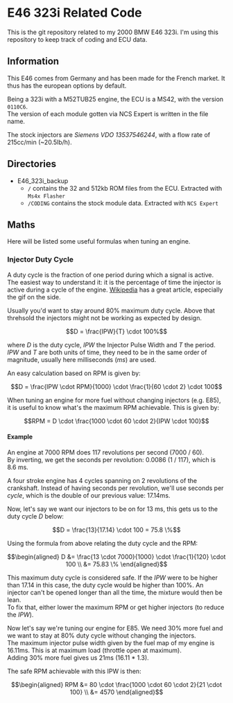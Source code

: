 # E46 323i Related Code

This is the git repository related to my 2000 BMW E46 323i.
I'm using this repository to keep track of coding and ECU data.

## Information

This E46 comes from Germany and has been made for the French market.
It thus has the european options by default.

Being a 323i with a M52TUB25 engine, the ECU is a MS42, with the version `0110C6`.  
The version of each module gotten via NCS Expert is written in the file name.

The stock injectors are _Siemens VDO 13537546244_, with a flow rate of 215cc/min (~20.5lb/h).

## Directories

* E46_323i_backup
  * `/` contains the 32 and 512kb ROM files from the ECU. Extracted with 
    `Ms4x Flasher`
  * `/CODING` contains the stock module data. Extracted with `NCS Expert`


## Maths

Here will be listed some useful formulas when tuning an engine.

### Injector Duty Cycle

A duty cycle is the fraction of one period during which a signal is active.
The easiest way to understand it: it is the percentage of time the injector is
active during a cycle of the engine.
[Wikipedia](https://en.wikipedia.org/wiki/Duty_cycle) has a great article,
especially the gif on the side.  

Usually you'd want to stay around 80% maximum duty cycle. Above that threhsold
the injectors might not be working as expected by design.

$$D = \frac{IPW}{T} \cdot 100%$$

where $D$ is the duty cycle, $IPW$ the Injector Pulse Width and $T$ the period.
$IPW$ and $T$ are both units of time, they need to be in the same order of
magnitude, usually here milliseconds ($ms$) are used.

An easy calculation based on RPM is given by:

$$D = \frac{IPW \cdot RPM}{1000} \cdot \frac{1}{60 \cdot 2} \cdot 100$$

When tuning an engine for more fuel without changing injectors (e.g. E85), it is
useful to know what's the maximum RPM achievable. This is given by:

$$RPM = D \cdot \frac{1000 \cdot 60 \cdot 2}{IPW \cdot 100}$$


#### Example 

An engine at 7000 RPM does 117 revolutions per second (7000 / 60).  
By inverting, we get the seconds per revolution: 0.0086 (1 / 117), which is
8.6 ms.

A four stroke engine has 4 cycles spanning on 2 revolutions of the crankshaft.
Instead of having seconds per revolution, we'll use seconds per _cycle_, which
is the double of our previous value: 17.14ms.

Now, let's say we want our injectors to be on for 13 ms, this gets us to the
duty cycle $D$ below:

$$D = \frac{13}{17.14} \cdot 100 = 75.8 \%$$

Using the formula from above relating the duty cycle and the RPM:

$$\begin{aligned}
  D &= \frac{13 \cdot 7000}{1000} \cdot \frac{1}{120} \cdot 100 \\
    &= 75.83 \%
\end{aligned}$$

This maximum duty cycle is considered safe. If the $IPW$ were to be higher than
$17.14$ in this case, the duty cycle would be higher than 100%. An injector
can't be opened longer than all the time, the mixture would then be lean.  
To fix that, either lower the maximum RPM or get higher injectors (to reduce
the $IPW$).

Now let's say we're tuning our engine for E85. We need 30% more fuel and we
want to stay at 80% duty cycle without changing the injectors.  
The maximum injector pulse width given by the fuel map of my engine is 16.11ms.
This is at maximum load (throttle open at maximum).  
Adding 30% more fuel gives us 21ms (16.11 * 1.3).

The safe RPM achievable with this IPW is then:

$$\begin{aligned}
RPM &= 80 \cdot \frac{1000 \cdot 60 \cdot 2}{21 \cdot 100} \\
    &= 4570
\end{aligned}$$
